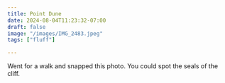 ```yaml
---
title: Point Dune
date: 2024-08-04T11:23:32-07:00
draft: false
image: "/images/IMG_2483.jpeg"
tags: ["fluff"]

---
```


Went for a walk and snapped this photo. You could spot the seals of the cliff. 
